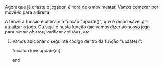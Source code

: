 
Agora que já criaste o jogador, é hora de o movimentar. Vamos começar por movê-lo para a direita.

A terceira função e última é a função "update()", que é responsável por atualizar o jogo. Ou seja, é nesta função que vamos dizer ao nosso jogo para mover objetos, verificar colisões, etc. 

1. Vamos adicionar o seguinte código dentro da função "update()":

    function love.update(dt)

    end

